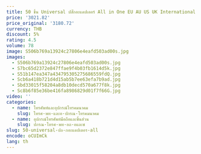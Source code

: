 ```yaml
---
title: 50 ชิ้น Universal ปลั๊กอะแดปเตอร์ All in One EU AU US UK International World Travel AC Charger Converter ซ็อกเก็ต Outlet
price: '3021.82'
price_original: '3180.72'
currency: THB
discount: 5%
rating: 4.5
volume: 78
image: S506b769a13924c27806e4eafd503ad00s.jpg
images:
  - S506b769a13924c27806e4eafd503ad00s.jpg
  - S7bc65d2372e847ffae9f4b03fb1614d5k.jpg
  - S51b147ea347a434795305275686559fdQ.jpg
  - Scb6a418b721d4d15ab5b7ee63efa7b9ad.jpg
  - Sbd33015f58204a8db10decd570a677f8k.jpg
  - Sc8b6f85e36be416fa8986829d01f7f66G.jpg
video: ''
categories:
  - name: โทรศัพท์และอุปกรณ์โทรคมนาคม
    slug: โทรศ-พท-และอ-ปกรณ-โทรคมนาคม
  - name: อุปกรณ์โทรศัพท์มือถือและชิ้นส่วน
    slug: ปกรณ-โทรศ-พท-อถ-อและช
slug: 50-universal-ปล-กอะแดปเตอร-all
encode: oCUImCk
lang: th
---
```

  